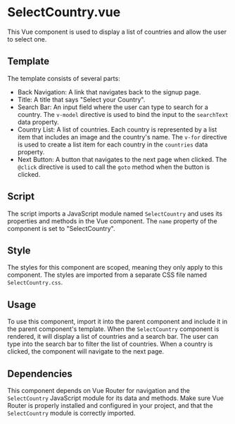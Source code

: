 # SelectCountry.vue

This Vue component is used to display a list of countries and allow the user to select one.

## Template

The template consists of several parts:

- Back Navigation: A link that navigates back to the signup page.
- Title: A title that says "Select your Country".
- Search Bar: An input field where the user can type to search for a country. The `v-model` directive is used to bind the input to the `searchText` data property.
- Country List: A list of countries. Each country is represented by a list item that includes an image and the country's name. The `v-for` directive is used to create a list item for each country in the `countries` data property.
- Next Button: A button that navigates to the next page when clicked. The `@click` directive is used to call the `goto` method when the button is clicked.

## Script

The script imports a JavaScript module named `SelectCountry` and uses its properties and methods in the Vue component. The `name` property of the component is set to "SelectCountry".

## Style

The styles for this component are scoped, meaning they only apply to this component. The styles are imported from a separate CSS file named `SelectCountry.css`.

## Usage

To use this component, import it into the parent component and include it in the parent component's template. When the `SelectCountry` component is rendered, it will display a list of countries and a search bar. The user can type into the search bar to filter the list of countries. When a country is clicked, the component will navigate to the next page.

## Dependencies

This component depends on Vue Router for navigation and the `SelectCountry` JavaScript module for its data and methods. Make sure Vue Router is properly installed and configured in your project, and that the `SelectCountry` module is correctly imported.
